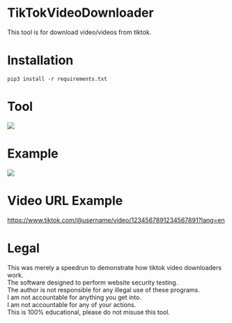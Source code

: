 # TikTokVideoDownloader
 This tool is for download video/videos from tiktok.

# Installation
```
pip3 install -r requirements.txt
``` 
 
# Tool
![](https://i.ibb.co/FgxSGS3/tool.png)

# Example
![](https://i.ibb.co/LpkBDHv/example.png)

# Video URL Example
 https://www.tiktok.com/@username/video/1234567891234567891?lang=en

  
# Legal
 This was merely a speedrun to demonstrate how tiktok video downloaders work.<br/>
 The software designed to perform website security testing.<br/>
 The author is not responsible for any illegal use of these programs.<br/>
 I am not accountable for anything you get into.<br/>
 I am not accountable for any of your actions.<br/>
 This is 100% educational, please do not misuse this tool.
